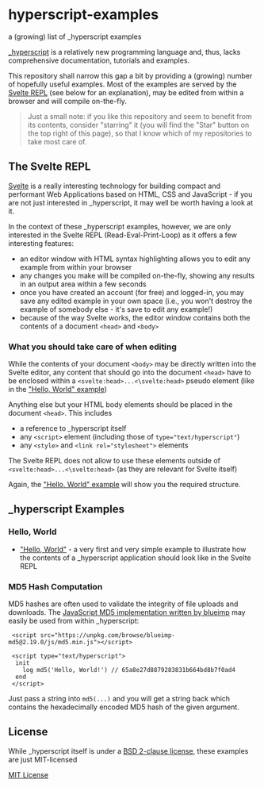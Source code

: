 # hyperscript-examples #

a (growing) list of \_hyperscript examples

[\_hyperscript](https://github.com/bigskysoftware/_hyperscript) is a relatively new programming language and, thus, lacks comprehensive documentation, tutorials and examples.

This repository shall narrow this gap a bit by providing a (growing) number of hopefully useful examples. Most of the examples are served by the [Svelte REPL](https://svelte.dev/repl/4a9706898b88431aaf4887b6f5d3cabe) (see below for an explanation), may be edited from within a browser and will compile on-the-fly.

> Just a small note: if you like this repository and seem to benefit from its contents, consider "starring" it (you will find the "Star" button on the top right of this page), so that I know which of my repositories to take most care of.

## The Svelte REPL ##

[Svelte](https://svelte.dev/) is a really interesting technology for building compact and performant Web Applications based on HTML, CSS and JavaScript - if you are not just interested in \_hyperscript, it may well be worth having a look at it.

In the context of these \_hyperscript examples, however, we are only interested in the Svelte REPL (Read-Eval-Print-Loop) as it offers a few interesting features:

* an editor window with HTML syntax highlighting allows you to edit any example from within your browser
* any changes you make will be compiled on-the-fly, showing any results in an output area within a few seconds
* once you have created an account (for free) and logged-in, you may save any edited example in your own space (i.e., you won't destroy the example of somebody else - it's save to edit any example!)
* because of the way Svelte works, the editor window contains both the contents of a document `<head>` and `<body>`

### What you should take care of when editing ###

While the contents of your document `<body>` may be directly written into the Svelte editor, any content that should go into the document `<head>` have to be enclosed within a `<svelte:head>...<\svelte:head>` pseudo element (like in the ["Hello, World" example](https://svelte.dev/repl/4a9706898b88431aaf4887b6f5d3cabe))

Anything else but your HTML body elements should be placed in the document `<head>`. This includes

* a reference to \_hyperscript itself
* any `<script>` element (including those of `type="text/hyperscript"`)
* any `<style>` and `<link rel="stylesheet">` elements

The Svelte REPL does not allow to use these elements outside of `<svelte:head>...<\svelte:head>` (as they are relevant for Svelte itself)

Again, the ["Hello, World" example](https://svelte.dev/repl/4a9706898b88431aaf4887b6f5d3cabe) will show you the required structure.

## \_hyperscript Examples ##

### Hello, World ###

* ["Hello, World"](https://svelte.dev/repl/4a9706898b88431aaf4887b6f5d3cabe) - a very first and very simple example to illustrate how the contents of a \_hyperscript application should look like in the Svelte REPL

### MD5 Hash Computation ###

MD5 hashes are often used to validate the integrity of file uploads and downloads. The [JavaScript MD5 implementation written by blueimp](https://github.com/blueimp/JavaScript-MD5) may easily be used from within \_hyperscript:

```
 <script src="https://unpkg.com/browse/blueimp-md5@2.19.0/js/md5.min.js"></script>
 
 <script type="text/hyperscript">
  init
    log md5('Hello, World!') // 65a8e27d8879283831b664bd8b7f0ad4
  end
 </script>
```

Just pass a string into `md5(...)` and you will get a string back which contains the hexadecimally encoded MD5 hash of the given argument.

## License ##

While \_hyperscript itself is under a [BSD 2-clause license](https://github.com/bigskysoftware/_hyperscript/blob/master/LICENSE), these examples are just MIT-licensed

[MIT License](LICENSE.md)
